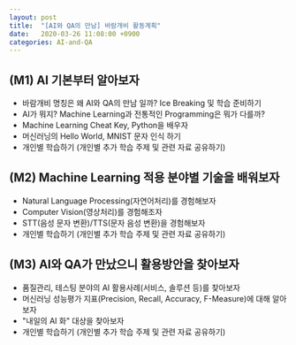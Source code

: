 ```yaml
---
layout: post
title:  "[AI와 QA의 만남] 바람개비 활동계획"
date:   2020-03-26 11:08:00 +0900
categories: AI-and-QA
---
```


## (M1) AI 기본부터 알아보자

- 바람개비 명칭은 왜 AI와 QA의 만남 일까? Ice Breaking 및 학습 준비하기
- AI가 뭐지? Machine Learning과 전통적인 Programming은 뭐가 다를까?
- Machine Learning Cheat Key, Python을 배우자
- 머신러닝의 Hello World, MNIST 문자 인식 하기
- 개인별 학습하기 (개인별 추가 학습 주제 및 관련 자료 공유하기)

## (M2) Machine Learning 적용 분야별 기술을 배워보자

- Natural Language Processing(자연어처리)를 경험해보자
- Computer Vision(영상처리)를 경험해조자
- STT(음성 문자 변환)/TTS(문자 음성 변환)을 경험해보자
- 개인별 학습하기 (개인별 추가 학습 주제 및 관련 자료 공유하기)

## (M3) AI와 QA가 만났으니 활용방안을 찾아보자

- 품질관리, 테스팅 분야의 AI 활용사례(서비스, 솔루션 등)를 찾아보자
- 머신러닝 성능평가 지표(Precision, Recall, Accuracy, F-Measure)에 대해 알아보자
- "내일의 AI 화" 대상을 찾아보자
- 개인별 학습하기 (개인별 추가 학습 주제 및 관련 자료 공유하기)
